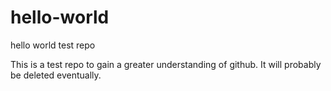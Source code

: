 # hello-world
hello world test repo

This is a test repo to gain a greater understanding of github. It will probably be deleted eventually.
